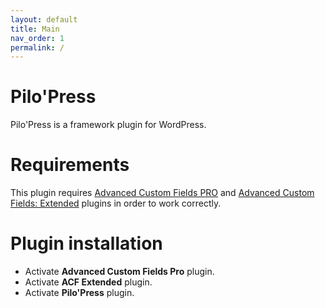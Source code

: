 ```yaml
---
layout: default
title: Main
nav_order: 1
permalink: /
---
```


# Pilo'Press

Pilo'Press is a framework plugin for WordPress.

# Requirements

This plugin requires [Advanced Custom Fields PRO](https://www.advancedcustomfields.com/pro/) and [Advanced Custom Fields: Extended](https://wordpress.org/plugins/acf-extended/) plugins in order to work correctly.

# Plugin installation

- Activate **Advanced Custom Fields Pro** plugin.
- Activate **ACF Extended** plugin.
- Activate **Pilo'Press** plugin.
